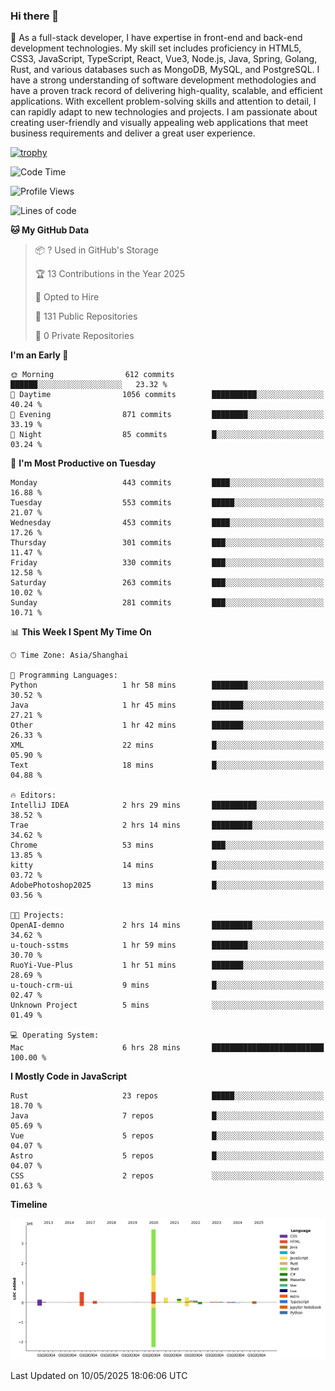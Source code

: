 ### Hi there 👋

🌱 As a full-stack developer, I have expertise in front-end and back-end development technologies. My skill set includes proficiency in HTML5, CSS3, JavaScript, TypeScript, React, Vue3, Node.js, Java, Spring, Golang, Rust, and various databases such as MongoDB, MySQL, and PostgreSQL. I have a strong understanding of software development methodologies and have a proven track record of delivering high-quality, scalable, and efficient applications. With excellent problem-solving skills and attention to detail, I can rapidly adapt to new technologies and projects. I am passionate about creating user-friendly and visually appealing web applications that meet business requirements and deliver a great user experience.

[![trophy](https://github-profile-trophy.vercel.app/?username=elton&rank=SECRET,SSS,SS,S,AAA,AA,A&theme=onedark&no-frame=true&margin-w=10)](https://github.com/ryo-ma/github-profile-trophy)

<!--START_SECTION:waka-->
![Code Time](http://img.shields.io/badge/Code%20Time-1%2C614%20hrs%2035%20mins-blue)

![Profile Views](http://img.shields.io/badge/Profile%20Views-0-blue)

![Lines of code](https://img.shields.io/badge/From%20Hello%20World%20I%27ve%20Written-5.6%20million%20lines%20of%20code-blue)

**🐱 My GitHub Data** 

> 📦 ? Used in GitHub's Storage 
 > 
> 🏆 13 Contributions in the Year 2025
 > 
> 💼 Opted to Hire
 > 
> 📜 131 Public Repositories 
 > 
> 🔑 0 Private Repositories 
 > 
**I'm an Early 🐤** 

```text
🌞 Morning                612 commits         ██████░░░░░░░░░░░░░░░░░░░   23.32 % 
🌆 Daytime                1056 commits        ██████████░░░░░░░░░░░░░░░   40.24 % 
🌃 Evening                871 commits         ████████░░░░░░░░░░░░░░░░░   33.19 % 
🌙 Night                  85 commits          █░░░░░░░░░░░░░░░░░░░░░░░░   03.24 % 
```
📅 **I'm Most Productive on Tuesday** 

```text
Monday                   443 commits         ████░░░░░░░░░░░░░░░░░░░░░   16.88 % 
Tuesday                  553 commits         █████░░░░░░░░░░░░░░░░░░░░   21.07 % 
Wednesday                453 commits         ████░░░░░░░░░░░░░░░░░░░░░   17.26 % 
Thursday                 301 commits         ███░░░░░░░░░░░░░░░░░░░░░░   11.47 % 
Friday                   330 commits         ███░░░░░░░░░░░░░░░░░░░░░░   12.58 % 
Saturday                 263 commits         ███░░░░░░░░░░░░░░░░░░░░░░   10.02 % 
Sunday                   281 commits         ███░░░░░░░░░░░░░░░░░░░░░░   10.71 % 
```


📊 **This Week I Spent My Time On** 

```text
🕑︎ Time Zone: Asia/Shanghai

💬 Programming Languages: 
Python                   1 hr 58 mins        ████████░░░░░░░░░░░░░░░░░   30.52 % 
Java                     1 hr 45 mins        ███████░░░░░░░░░░░░░░░░░░   27.21 % 
Other                    1 hr 42 mins        ███████░░░░░░░░░░░░░░░░░░   26.33 % 
XML                      22 mins             █░░░░░░░░░░░░░░░░░░░░░░░░   05.90 % 
Text                     18 mins             █░░░░░░░░░░░░░░░░░░░░░░░░   04.88 % 

🔥 Editors: 
IntelliJ IDEA            2 hrs 29 mins       ██████████░░░░░░░░░░░░░░░   38.52 % 
Trae                     2 hrs 14 mins       █████████░░░░░░░░░░░░░░░░   34.62 % 
Chrome                   53 mins             ███░░░░░░░░░░░░░░░░░░░░░░   13.85 % 
kitty                    14 mins             █░░░░░░░░░░░░░░░░░░░░░░░░   03.72 % 
AdobePhotoshop2025       13 mins             █░░░░░░░░░░░░░░░░░░░░░░░░   03.56 % 

🐱‍💻 Projects: 
OpenAI-demno             2 hrs 14 mins       █████████░░░░░░░░░░░░░░░░   34.62 % 
u-touch-sstms            1 hr 59 mins        ████████░░░░░░░░░░░░░░░░░   30.70 % 
RuoYi-Vue-Plus           1 hr 51 mins        ███████░░░░░░░░░░░░░░░░░░   28.69 % 
u-touch-crm-ui           9 mins              █░░░░░░░░░░░░░░░░░░░░░░░░   02.47 % 
Unknown Project          5 mins              ░░░░░░░░░░░░░░░░░░░░░░░░░   01.49 % 

💻 Operating System: 
Mac                      6 hrs 28 mins       █████████████████████████   100.00 % 
```

**I Mostly Code in JavaScript** 

```text
Rust                     23 repos            █████░░░░░░░░░░░░░░░░░░░░   18.70 % 
Java                     7 repos             █░░░░░░░░░░░░░░░░░░░░░░░░   05.69 % 
Vue                      5 repos             █░░░░░░░░░░░░░░░░░░░░░░░░   04.07 % 
Astro                    5 repos             █░░░░░░░░░░░░░░░░░░░░░░░░   04.07 % 
CSS                      2 repos             ░░░░░░░░░░░░░░░░░░░░░░░░░   01.63 % 
```



**Timeline**

![Lines of Code chart](https://raw.githubusercontent.com/elton/elton/main/assets/bar_graph.png)


 Last Updated on 10/05/2025 18:06:06 UTC
<!--END_SECTION:waka-->

<!--
**elton/elton** is a ✨ _special_ ✨ repository because its `README.md` (this file) appears on your GitHub profile.

Here are some ideas to get you started:

- 🔭 I’m currently working on ...
- 🌱 I’m currently learning ...
- 👯 I’m looking to collaborate on ...
- 🤔 I’m looking for help with ...
- 💬 Ask me about ...
- 📫 How to reach me: ...
- 😄 Pronouns: ...
- ⚡ Fun fact: ...
-->
